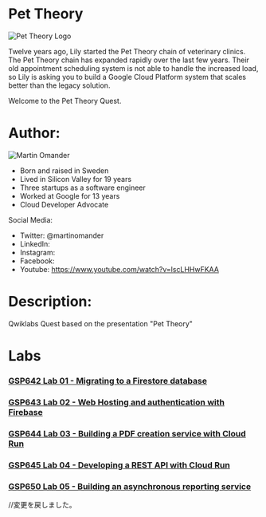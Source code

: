 # Pet Theory

![Pet Theory Logo](https://github.com/rosera/pettheory/blob/master/images/pet_theory_logo.png "Pet Theory")

Twelve years ago, Lily started the Pet Theory chain of veterinary clinics. The Pet Theory chain has expanded rapidly over the last few years. Their old appointment scheduling system is not able to handle the increased load, so Lily is asking you to build a Google Cloud Platform system that scales better than the legacy solution.

Welcome to the Pet Theory Quest.

# Author: 

![Martin Omander](https://github.com/rosera/pettheory/blob/master/images/mo_photo.png "Martin Omander")

* Born and raised in Sweden
* Lived in Silicon Valley for 19 years
* Three startups as a software engineer
* Worked at Google for 13 years
* Cloud Developer Advocate 

Social Media: 

* Twitter: @martinomander
* LinkedIn:
* Instagram:
* Facebook:
* Youtube: https://www.youtube.com/watch?v=lscLHHwFKAA

# Description: 
Qwiklabs Quest based on the presentation "Pet Theory"

# Labs

### [GSP642 Lab 01 - Migrating to a Firestore database](https://github.com/rosera/pettheory/tree/master/lab01) 
### [GSP643 Lab 02 - Web Hosting and authentication with Firebase](https://github.com/rosera/pettheory/tree/master/lab02)
### [GSP644 Lab 03 - Building a PDF creation service with Cloud Run](https://github.com/rosera/pettheory/tree/master/lab03) 
### [GSP645 Lab 04 - Developing a REST API with Cloud Run](https://github.com/rosera/pettheory/tree/master/lab04)
### [GSP650 Lab 05 - Building an asynchronous reporting service](https://github.com/rosera/pettheory/tree/master/lab05)  


//変更を戻しました。
